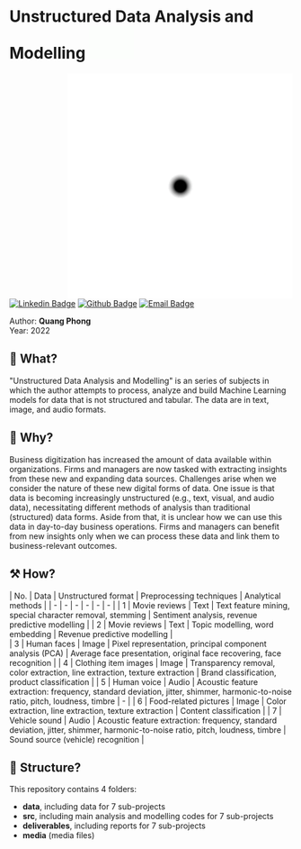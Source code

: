 <h1> Unstructured Data Analysis and Modelling 
<img src="https://github.com/quang-phong/project-5-unstructured-data-analysis-modelling/blob/main/media/gif/dog-says-hi.gif" width="80px">
</h1>

<img align='right' src="https://github.com/quang-phong/project-5-unstructured-data-analysis-modelling/blob/main/media/gif/motion.gif" width="400px">

[![Linkedin Badge](https://img.shields.io/badge/-@quangphong-0072b1?style=flat&logo=LinkedIn&link=https://www.linkedin.com/in/quangphong/)](https://www.linkedin.com/in/quangphong/) 
[![Github Badge](https://img.shields.io/badge/-@quang--phong-171515?style=flat&logo=github&logoColor=white&link=https://github.com/quang-phong)](https://github.com/quang-phong)
[![Email Badge](https://img.shields.io/badge/-quangtrieuphong@outlook.com-00a2ed?style=flat&logo=microsoftoutlook&logoColor=white&link=mailto:quangtrieuphong@outlook.com)](mailto:quangtrieuphong@outlook.com)


Author: **Quang Phong**  
Year: 2022

## 🧐 What?
"Unstructured Data Analysis and Modelling" is an series of subjects in which the author attempts to process, analyze and build Machine Learning models for data that is not structured and tabular. The data are in text, image, and audio formats.

## 🤷 Why?  
Business digitization has increased the amount of data available within organizations. Firms and managers are now tasked with extracting insights from these new and expanding data sources. Challenges arise when we consider the nature of these new digital forms of data. One issue is that data is becoming increasingly unstructured (e.g., text, visual, and audio data), necessitating different methods of analysis than traditional (structured) data forms. Aside from that, it is unclear how we can use this data in day-to-day business operations. Firms and managers can benefit from new insights only when we can process these data and link them to business-relevant outcomes. 

## ⚒️ How?  
| No. | Data | Unstructured format | Preprocessing techniques | Analytical methods |
| - | - | - | - | - | - |
| 1 | Movie reviews | Text | Text feature mining, special character removal, stemming | Sentiment analysis, revenue predictive modelling |
| 2 | Movie reviews | Text | Topic modelling, word embedding | Revenue predictive modelling  |  
| 3 | Human faces | Image | Pixel representation, principal component analysis (PCA) | Average face presentation, original face recovering, face recognition | 
| 4 | Clothing item images | Image | Transparency removal, color extraction, line extraction, texture extraction | Brand classification, product classification | 
| 5 | Human voice | Audio | Acoustic feature extraction: frequency, standard deviation, jitter, shimmer, harmonic-to-noise ratio, pitch, loudness, timbre | - | 
| 6 | Food-related pictures | Image | Color extraction, line extraction, texture extraction | Content classification |
| 7 | Vehicle sound | Audio | Acoustic feature extraction: frequency, standard deviation, jitter, shimmer, harmonic-to-noise ratio, pitch, loudness, timbre | Sound source (vehicle) recognition |

## 🧱 Structure?
This repository contains 4 folders:
- **data**, including data for 7 sub-projects
- **src**, including main analysis and modelling codes for 7 sub-projects
- **deliverables**, including reports for 7 sub-projects
- **media** (media files)
  
